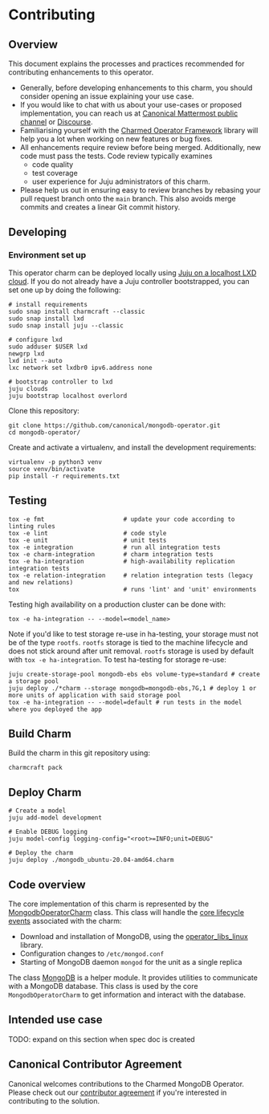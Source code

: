 # Contributing

## Overview

This document explains the processes and practices recommended for contributing enhancements to this operator.

- Generally, before developing enhancements to this charm, you should consider opening an issue explaining your use case.
- If you would like to chat with us about your use-cases or proposed implementation, you can reach us at [Canonical Mattermost public channel](https://chat.charmhub.io/charmhub/channels/charm-dev) or [Discourse](https://discourse.charmhub.io/).
- Familiarising yourself with the [Charmed Operator Framework](https://juju.is/docs/sdk) library will help you a lot when working on new features or bug fixes.
- All enhancements require review before being merged. Additionally, new code must pass the tests. Code review typically examines
    - code quality
    - test coverage
    - user experience for Juju administrators of this charm.
- Please help us out in ensuring easy to review branches by rebasing your pull request branch onto the `main` branch. This also avoids merge commits and creates a linear Git commit history.


## Developing


### Environment set up

This operator charm can be deployed locally using [Juju on a localhost LXD cloud](https://juju.is/docs/olm/lxd). If you do not already have a Juju controller bootstrapped, you can set one up by doing the following:

```
# install requirements 
sudo snap install charmcraft --classic
sudo snap install lxd
sudo snap install juju --classic

# configure lxd
sudo adduser $USER lxd
newgrp lxd
lxd init --auto
lxc network set lxdbr0 ipv6.address none

# bootstrap controller to lxd
juju clouds
juju bootstrap localhost overlord
```

Clone this repository:
```shell
git clone https://github.com/canonical/mongodb-operator.git
cd mongodb-operator/
```

Create and activate a virtualenv, and install the development requirements:
```shell
virtualenv -p python3 venv
source venv/bin/activate
pip install -r requirements.txt
```


## Testing

```shell
tox -e fmt                      # update your code according to linting rules
tox -e lint                     # code style
tox -e unit                     # unit tests
tox -e integration              # run all integration tests
tox -e charm-integration        # charm integration tests
tox -e ha-integration           # high-availability replication integration tests
tox -e relation-integration     # relation integration tests (legacy and new relations)
tox                             # runs 'lint' and 'unit' environments
```

Testing high availability on a production cluster can be done with:
```shell
tox -e ha-integration -- --model=<model_name>
```

Note if you'd like to test storage re-use in ha-testing, your storage must not be of the type `rootfs`. `rootfs` storage is tied to the machine lifecycle and does not stick around after unit removal. `rootfs` storage is used by default with `tox -e ha-integration`. To test ha-testing for storage re-use: 
```shell
juju create-storage-pool mongodb-ebs ebs volume-type=standard # create a storage pool
juju deploy ./*charm --storage mongodb=mongodb-ebs,7G,1 # deploy 1 or more units of application with said storage pool
tox -e ha-integration -- --model=default # run tests in the model where you deployed the app 
```

## Build Charm

Build the charm in this git repository using:

```shell
charmcraft pack
```

## Deploy Charm

```shell
# Create a model
juju add-model development

# Enable DEBUG logging
juju model-config logging-config="<root>=INFO;unit=DEBUG"

# Deploy the charm
juju deploy ./mongodb_ubuntu-20.04-amd64.charm
```


## Code overview

The core implementation of this charm is represented by the [MongodbOperatorCharm](./src/charm.py) class. This class will handle the [core lifecycle events](https://juju.is/docs/sdk/events) associated with the charm:
- Download and installation of MongoDB, using the [operator_libs_linux](./lib/charms/operator_libs_linux/v0/) library.
- Configuration changes to `/etc/mongod.conf`
- Starting of MongoDB daemon `mongod` for the unit as a single replica

The class [MongoDB](./src/mongoserver.py) is a helper module. It provides utilities to communicate with a MongoDB database. This class is used by the core `MongodbOperatorCharm` to get information and interact with the database.


## Intended use case

TODO: expand on this section when spec doc is created


## Canonical Contributor Agreement

Canonical welcomes contributions to the Charmed MongoDB Operator. Please check out our [contributor agreement](https://ubuntu.com/legal/contributors) if you're interested in contributing to the solution.
